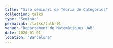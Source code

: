 ```yaml
---
title: "Sisè seminari de Teoria de Categories"
collection: talks
type: "Seminar"
permalink: /talks/talk-01
venue: "Departament de Matemàtiques UAB"
date: 2020-01-01
location: "Barcelona"
---
```



